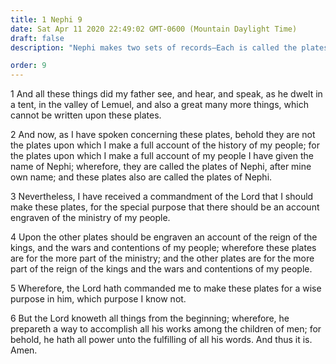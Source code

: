 ```yaml
---
title: 1 Nephi 9
date: Sat Apr 11 2020 22:49:02 GMT-0600 (Mountain Daylight Time)
draft: false
description: "Nephi makes two sets of records—Each is called the plates of Nephi—The larger plates contain a secular history; the smaller ones deal primarily with sacred things. About 600–592 B.C."

order: 9
---
```

    
1 And all these things did my father see, and hear, and speak, as he dwelt in a tent, in the valley of Lemuel, and also a great many more things, which cannot be written upon these plates.

2 And now, as I have spoken concerning these plates, behold they are not the plates upon which I make a full account of the history of my people; for the plates upon which I make a full account of my people I have given the name of Nephi; wherefore, they are called the plates of Nephi, after mine own name; and these plates also are called the plates of Nephi.

3 Nevertheless, I have received a commandment of the Lord that I should make these plates, for the special purpose that there should be an account engraven of the ministry of my people.

4 Upon the other plates should be engraven an account of the reign of the kings, and the wars and contentions of my people; wherefore these plates are for the more part of the ministry; and the other plates are for the more part of the reign of the kings and the wars and contentions of my people.

5 Wherefore, the Lord hath commanded me to make these plates for a wise purpose in him, which purpose I know not.

6 But the Lord knoweth all things from the beginning; wherefore, he prepareth a way to accomplish all his works among the children of men; for behold, he hath all power unto the fulfilling of all his words. And thus it is. Amen.
